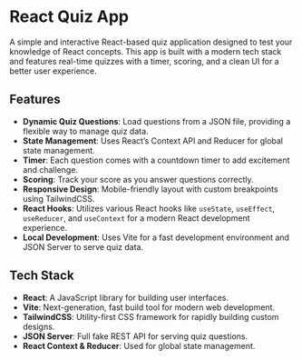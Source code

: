# React Quiz App

A simple and interactive React-based quiz application designed to test your knowledge of React concepts. This app is built with a modern tech stack and features real-time quizzes with a timer, scoring, and a clean UI for a better user experience.

## Features

- **Dynamic Quiz Questions**: Load questions from a JSON file, providing a flexible way to manage quiz data.
- **State Management**: Uses React’s Context API and Reducer for global state management.
- **Timer**: Each question comes with a countdown timer to add excitement and challenge.
- **Scoring**: Track your score as you answer questions correctly.
- **Responsive Design**: Mobile-friendly layout with custom breakpoints using TailwindCSS.
- **React Hooks**: Utilizes various React hooks like `useState`, `useEffect`, `useReducer`, and `useContext` for a modern React development experience.
- **Local Development**: Uses Vite for a fast development environment and JSON Server to serve quiz data.

## Tech Stack

- **React**: A JavaScript library for building user interfaces.
- **Vite**: Next-generation, fast build tool for modern web development.
- **TailwindCSS**: Utility-first CSS framework for rapidly building custom designs.
- **JSON Server**: Full fake REST API for serving quiz questions.
- **React Context & Reducer**: Used for global state management.
